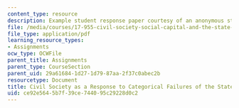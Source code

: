 ```yaml
---
content_type: resource
description: Example student response paper courtesy of an anonymous student.
file: /media/courses/17-955-civil-society-social-capital-and-the-state-in-comparative-perspective-fall-2004/ce92e5645b7f39ce744095c29228d0c2_regime_change.pdf
file_type: application/pdf
learning_resource_types:
- Assignments
ocw_type: OCWFile
parent_title: Assignments
parent_type: CourseSection
parent_uid: 29a61684-1d27-1d79-87aa-2f37c0abec2b
resourcetype: Document
title: Civil Society as a Response to Categorical Failures of the State
uid: ce92e564-5b7f-39ce-7440-95c29228d0c2
---
```

